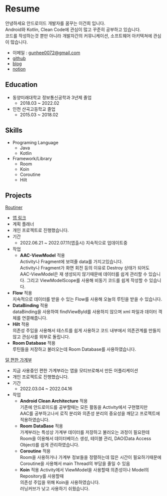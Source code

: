# Resume
안녕하세요
안드로이드 개발자를 꿈꾸는 이건희 입니다.  
Android와 Kotlin, Clean Code에 관심이 많고 꾸준히 공부하고 있습니다.  
코드를 작성하는것 뿐만 아니라 개발자간의 커뮤니케이션, 소프트웨어 아키텍쳐에 관심이 많습니다.  
* 이메일 : gunhee0072@gmail.com  
* [github](https://github.com/hegunhee)  
* [blog](https://hegunhee.tistory.com)  
* [notion](https://unleashed-redcurrant-8ed.notion.site/37a87b80bbca4e6ab5391c46e3d0486f)
## Education
* 동양미래대학교 정보통신공학과 3년제 졸업
  * 2018.03 ~ 2022.02
* 인천 산곡고등학교 졸업
  * 2015.03 ~ 2018.02  
## Skills  
* Programing Language
  * Java
  * Kotlin  
* Framework/Library
  * Room
  * Koin
  * Coroutine  
  * Hilt  
## Projects  
[Routiner](https://github.com/hegunhee/Routiner)  
* [앱 링크](https://play.google.com/store/apps/details?id=com.hegunhee.routiner)
* 계획 플래너  
* 개인 프로젝트로 진행했습니다.  
* 기간  
  * 2022.06.21 ~ 2022.07.11(앱출시) 지속적으로 업데이트중  
* 작업  
  * **AAC-ViewModel** 적용  
 Activity나 Fragment에 보여줄 data를 가지고있습니다.  
 Activity나 Fragment가 화면 회전 등의 이유로 Destroy 상태가 되어도  
 AAC-ViewModel은 재 생성되지 않기때문에 데이터를 쉽게 관리할 수 있습니다.
 그리고 ViewModelScope를 사용해 비동기 코드를 쉽게 작성할 수 있습니다.  
* **Flow** 적용  
 지속적으로 데이터를 받을 수 있는 Flow를 사용해 오늘의 루틴을 받을 수 있습니다.  
* **DataBinding** 적용  
 dataBinding을 사용하여 findViewById를 사용하지 않으며 xml 파일과 데이터 객체를 연결해줍니다.  
* **Hilt** 적용  
 의존성 주입을 사용해서 테스트를 쉽게 사용하고 코드 내부에서 의존관계를 만들지 않고 관심사를 외부로 돌립니다.  
* **Room Database** 적용  
 루틴들을 저장하고 불러오는데 Room Database를 사용하였습니다.  
   
[덜 편한 가계부](https://github.com/hegunhee/SimpleMemoApp)  
* 지금 사용중인 편한 가계부라는 앱을 모티브로해서 만든 어플리케이션
* 개인 프로젝트로 진행했습니다. 
* 기간
  * 2022.03.04 ~ 2022.04.16
* 작업
  * **Android Clean Architecture** 적용  
    기존에 안드로이드를 공부할때는 모든 활동을 Activity에서 구현했지만  
    AAC를 공부하고나서 로직 분리와 의존성 분리의 중요성을 깨닫고 프로젝트에 적용하였습니다.  
  * **Room DataBase** 적용  
    가계부라는 특성상 가계부 데이터를 저장하고 불러오는 과정이 필요한데  
    Room을 이용해서 데이터베이스 생성, 테이블 관리, DAO(Data Access Object)를 쉽게 관리하였습니다.
  * **Coroutine** 적용  
    Room을 사용하거나 가계부 정보들을 정렬하는데 많은 시간이 필요하기때문에  
    Coroutine을 사용해서 main Thread의 부담을 줄일 수 있음
  * **Koin** 적용
    Activity에서 ViewModel을 사용할때 의존성이나 Model의 Repository를 사용할때  
    의존성 주입을 위해 Koin을 사용하였습니다.  
    러닝커브가 낮고 사용하기 쉬웠습니다.  
